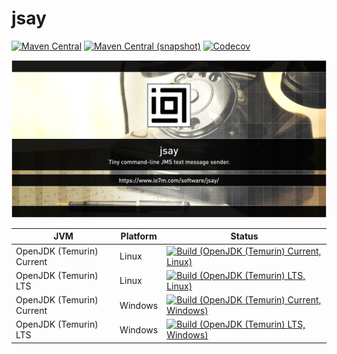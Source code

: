 jsay
===

[![Maven Central](https://img.shields.io/maven-central/v/com.io7m.jsay/com.io7m.jsay.svg?style=flat-square)](http://search.maven.org/#search%7Cga%7C1%7Cg%3A%22com.io7m.jsay%22)
[![Maven Central (snapshot)](https://img.shields.io/nexus/s/com.io7m.jsay/com.io7m.jsay?server=https%3A%2F%2Fs01.oss.sonatype.org&style=flat-square)](https://s01.oss.sonatype.org/content/repositories/snapshots/com/io7m/jsay/)
[![Codecov](https://img.shields.io/codecov/c/github/io7m/jsay.svg?style=flat-square)](https://codecov.io/gh/io7m/jsay)

![com.io7m.jsay](./src/site/resources/jsay.jpg?raw=true)

| JVM | Platform | Status |
|-----|----------|--------|
| OpenJDK (Temurin) Current | Linux | [![Build (OpenJDK (Temurin) Current, Linux)](https://img.shields.io/github/actions/workflow/status/io7m/jsay/main.linux.temurin.current.yml)](https://github.com/io7m/jsay/actions?query=workflow%3Amain.linux.temurin.current)|
| OpenJDK (Temurin) LTS | Linux | [![Build (OpenJDK (Temurin) LTS, Linux)](https://img.shields.io/github/actions/workflow/status/io7m/jsay/main.linux.temurin.lts.yml)](https://github.com/io7m/jsay/actions?query=workflow%3Amain.linux.temurin.lts)|
| OpenJDK (Temurin) Current | Windows | [![Build (OpenJDK (Temurin) Current, Windows)](https://img.shields.io/github/actions/workflow/status/io7m/jsay/main.windows.temurin.current.yml)](https://github.com/io7m/jsay/actions?query=workflow%3Amain.windows.temurin.current)|
| OpenJDK (Temurin) LTS | Windows | [![Build (OpenJDK (Temurin) LTS, Windows)](https://img.shields.io/github/actions/workflow/status/io7m/jsay/main.windows.temurin.lts.yml)](https://github.com/io7m/jsay/actions?query=workflow%3Amain.windows.temurin.lts)|

